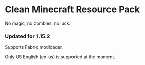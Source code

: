 # Clean Minecraft Resource Pack

No magic, no zombies, no luck.





### Updated for 1.15.2

Supports Fabric modloader.



Only US English (en-us) is supported at the moment.